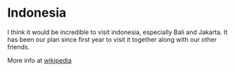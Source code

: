 # Indonesia

I think it would be incredible to visit indonesia, especially Bali and Jakarta. It has been our plan since first year to visit it together along with our other friends.

More info at [wikipedia](https://en.wikipedia.org/wiki/Indonesia)
